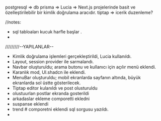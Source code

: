 


postgresql   =>   db 
prisma   => 
Lucia   =>  Next.js projelerinde basit ve özelleştirilebilir bir kimlik doğrulama aracıdır.
tiptap  => icerik duzenleme?








//notes: 

* sql tabloaları kucuk harfle başlar .
* 




/////////--YAPILANLAR--


- Kimlik doğrulama işlemleri gerçekleştirildi, Lucia kullanıldı.
- Layout, session provider ile sarmalandı.
- Navbar oluşturuldu; arama butonu ve kullanıcı için açılır menü eklendi.
- Karanlık mod, UI.shadcn ile eklendi.
- MenuBar oluşturuldu; mobil ekranlarda sayfanın altında, büyük ekranlarda sol üstte gösterilecek.
- Tiptap  editor kulanıldı ve post olusturuldu
- olustuurlan postlar ekranda gosterildi
- arkadaslar ekleme comporetti ekledni
- suspanse eklendi 
- trend # comporetni eklendi sql sorgusu yazıldı.
- 


